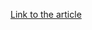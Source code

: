 [Link to the article](https://research.nccgroup.com/2021/01/12/abusing-cloud-services-to-fly-under-the-radar)
